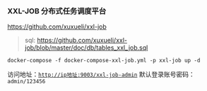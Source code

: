### XXL-JOB 分布式任务调度平台

https://github.com/xuxueli/xxl-job

> sql: https://github.com/xuxueli/xxl-job/blob/master/doc/db/tables_xxl_job.sql

```shell
docker-compose -f docker-compose-xxl-job.yml -p xxl-job up -d
```

访问地址：[`http://ip地址:9003/xxl-job-admin`](http://127.0.0.1:9003/xxl-job-admin)
默认登录账号密码：`admin/123456`
